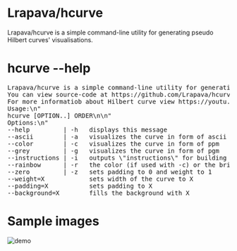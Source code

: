 # Lrapava/hcurve
Lrapava/hcurve is a simple command-line utility for generating pseudo Hilbert curves' visualisations.

# hcurve --help

<pre>
Lrapava/hcurve is a simple command-line utility for generating pseudo Hilbert curves' visualisations.\n"
You can view source-code at https://github.com/Lrapava/hcurve\n"
For more informatiob about Hilbert curve view https://youtu.be/3s7h2MHQtxc\n\n"
Usage:\n"
hcurve [OPTION..] ORDER\n\n"
Options:\n"
--help         | -h   displays this message
--ascii        | -a   visualizes the curve in form of ascii art
--color        | -c   visualizes the curve in form of ppm
--grey         | -g   visualizes the curve in form of pgm
--instructions | -i   outputs \"instructions\" for building the curve (F - move forward, + - rotate right by 90 degrees, - - rotate left by 90 degrees)
--rainbow      | -r   the color (if used with -c) or the brightness (if used with -g) of the curve changes depending on the length of the curve
--zero         | -z   sets padding to 0 and weight to 1
--weight=X            sets width of the curve to X
--padding=X           sets padding to X
--background=X        fills the background with X
</pre>

# Sample images

![demo](https://user-images.githubusercontent.com/46052668/168427006-a58256e9-6414-4b00-9d7c-59d204e5a9a6.png)
